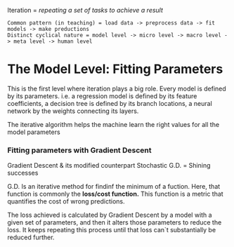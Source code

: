 Iteration = *repeating a set of tasks to achieve a result*

    Common pattern (in teaching) = load data -> preprocess data -> fit models -> make preductions
    Distinct cyclical nature = model level -> micro level -> macro level -> meta level -> human level

# The Model Level: Fitting Parameters
This is the first level where iteration plays a big role. Every model is defined by its parameters. i.e. a regression model is defined by its feature coefficients, a decision tree is defined by its branch locations, a neural network by the weights connecting its layers.

The iterative algorithm helps the machine learn the right values for all the model parameters

### Fitting parameters with Gradient Descent
Gradient Descent & its modified counterpart Stochastic G.D. = Shining successes

G.D. Is an iterative method for findinf the minimum of a fuction. Here, that function is commonly the **loss/cost function.** This function is a metric that quantifies the cost of wrong predictions.

The loss achieved is calculated by Gradient Descent by a model with a given set of parameters, and then it alters those parameters to reduce the loss. It keeps repeating this process until that loss can`t substantially be reduced further.
